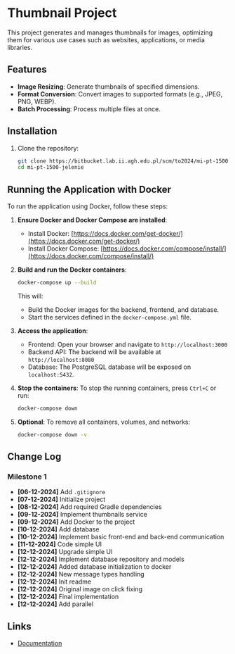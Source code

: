 # Thumbnail Project

This project generates and manages thumbnails for images, optimizing them for various use cases such as websites, applications, or media libraries.

## Features

- **Image Resizing**: Generate thumbnails of specified dimensions.
- **Format Conversion**: Convert images to supported formats (e.g., JPEG, PNG, WEBP).
- **Batch Processing**: Process multiple files at once.

## Installation

1. Clone the repository:
   ```bash
   git clone https://bitbucket.lab.ii.agh.edu.pl/scm/to2024/mi-pt-1500-jelenie.git
   cd mi-pt-1500-jelenie
   ```

## Running the Application with Docker

To run the application using Docker, follow these steps:

1. **Ensure Docker and Docker Compose are installed**:
   - Install Docker: [https://docs.docker.com/get-docker/](https://docs.docker.com/get-docker/)
   - Install Docker Compose: [https://docs.docker.com/compose/install/](https://docs.docker.com/compose/install/)

2. **Build and run the Docker containers**:
   ```bash
   docker-compose up --build
   ```

   This will:
   - Build the Docker images for the backend, frontend, and database.
   - Start the services defined in the `docker-compose.yml` file.

3. **Access the application**:
   - Frontend: Open your browser and navigate to `http://localhost:3000`
   - Backend API: The backend will be available at `http://localhost:8080`
   - Database: The PostgreSQL database will be exposed on `localhost:5432`.

4. **Stop the containers**:
   To stop the running containers, press `Ctrl+C` or run:
   ```bash
   docker-compose down
   ```

5. **Optional**: To remove all containers, volumes, and networks:
   ```bash
   docker-compose down -v
   ```

## Change Log

### Milestone 1

- **[06-12-2024]** Add `.gitignore`
- **[07-12-2024]** Initialize project
- **[08-12-2024]** Add required Gradle dependencies
- **[09-12-2024]** Implement thumbnails service
- **[09-12-2024]** Add Docker to the project
- **[10-12-2024]** Add database
- **[10-12-2024]** Implement basic front-end and back-end communication
- **[11-12-2024]** Code simple UI
- **[12-12-2024]** Upgrade simple UI
- **[12-12-2024]** Implement database repository and models
- **[12-12-2024]** Added database initialization to docker
- **[12-12-2024]** New message types handling
- **[12-12-2024]** Init readme
- **[12-12-2024]** Original image on click fixing
- **[12-12-2024]** Final implementation
- **[12-12-2024]** Add parallel

## Links
- [Documentation](https://lucid.app/lucidchart/d1242d14-599a-4b54-be8e-1b0afc12c6f4/edit?viewport_loc=9882%2C-418%2C14033%2C6586%2C0_0&invitationId=inv_491730a8-bb13-4598-88fb-191e7f3f69cd)

